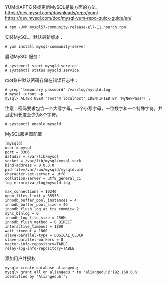 YUM或APT安装或更新MySQL是最方面的方法。  
https://dev.mysql.com/downloads/repo/yum/  
https://dev.mysql.com/doc/mysql-yum-repo-quick-guide/en/  

```
# rpm -Uvh mysql57-community-release-el7-11.noarch.rpm
```

安装MySQL，默认最新版本：
```
# yum install mysql-community-server
```

启动MySQL服务：
```
# systemctl start mysqld.service
# systemctl status mysqld.service
```

root账户默认密码存储在错误日志中：
```
# grep 'temporary password' /var/log/mysqld.log
# mysql -uroot –p
mysql> ALTER USER 'root'@'localhost' IDENTIFIED BY 'MyNewPass4!';
```
注意：密码要求包含一个大写字母，一个小写字母，一位数字和一个特殊字符，并且密码长度至少为8个字符。
```
# systemctl enable mysqld
```

MySQL服务器配置
```
[mysqld]
user = mysql
port = 3306
datadir = /var/lib/mysql
socket = /var/lib/mysql/mysql.sock
bind-address = 0.0.0.0
pid-file=/var/run/mysqld/mysqld.pid
character-set-server = utf8
collation-server = utf8_general_ci
log-error=/var/log/mysqld.log

max_connections = 10240
open_files_limit = 65535
innodb_buffer_pool_instances = 4
innodb_buffer_pool_size = 4G
innodb_flush_log_at_trx_commit= 2
sync_binlog = 0
innodb_log_file_size = 256M
innodb_flush_method = O_DIRECT
interactive_timeout = 1800
wait_timeout = 1800
slave-parallel-type = LOGICAL_CLOCK
slave-parallel-workers = 8
master-info-repository=TABLE
relay-log-info-repository=TABLE
```

添加用户并授权
```
mysql> create database aliangedu;
mysql> grant all on aliangedu.* to 'aliangedu'@'192.168.0.%' identified by 'Aliangedu6!';
```
